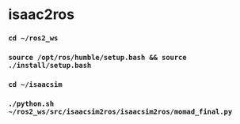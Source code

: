 # isaac2ros

### `cd ~/ros2_ws`
### `source /opt/ros/humble/setup.bash && source ./install/setup.bash`
### `cd ~/isaacsim`
### `./python.sh ~/ros2_ws/src/isaacsim2ros/isaacsim2ros/momad_final.py`